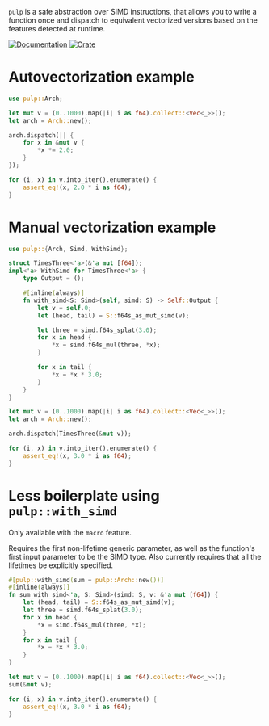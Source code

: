 `pulp` is a safe abstraction over SIMD instructions, that allows you to write a function once
and dispatch to equivalent vectorized versions based on the features detected at runtime.

[![Documentation](https://docs.rs/pulp/badge.svg)](https://docs.rs/pulp)
[![Crate](https://img.shields.io/crates/v/pulp.svg)](https://crates.io/crates/pulp)

# Autovectorization example

```rust
use pulp::Arch;

let mut v = (0..1000).map(|i| i as f64).collect::<Vec<_>>();
let arch = Arch::new();

arch.dispatch(|| {
    for x in &mut v {
        *x *= 2.0;
    }
});

for (i, x) in v.into_iter().enumerate() {
    assert_eq!(x, 2.0 * i as f64);
}
```

# Manual vectorization example

```rust
use pulp::{Arch, Simd, WithSimd};

struct TimesThree<'a>(&'a mut [f64]);
impl<'a> WithSimd for TimesThree<'a> {
    type Output = ();

    #[inline(always)]
    fn with_simd<S: Simd>(self, simd: S) -> Self::Output {
        let v = self.0;
        let (head, tail) = S::f64s_as_mut_simd(v);

        let three = simd.f64s_splat(3.0);
        for x in head {
            *x = simd.f64s_mul(three, *x);
        }

        for x in tail {
            *x = *x * 3.0;
        }
    }
}

let mut v = (0..1000).map(|i| i as f64).collect::<Vec<_>>();
let arch = Arch::new();

arch.dispatch(TimesThree(&mut v));

for (i, x) in v.into_iter().enumerate() {
    assert_eq!(x, 3.0 * i as f64);
}
```

# Less boilerplate using `pulp::with_simd`

Only available with the `macro` feature.

Requires the first non-lifetime generic parameter, as well as the function's
first input parameter to be the SIMD type.
Also currently requires that all the lifetimes be explicitly specified.

```rust
#[pulp::with_simd(sum = pulp::Arch::new())]
#[inline(always)]
fn sum_with_simd<'a, S: Simd>(simd: S, v: &'a mut [f64]) {
    let (head, tail) = S::f64s_as_mut_simd(v);
    let three = simd.f64s_splat(3.0);
    for x in head {
        *x = simd.f64s_mul(three, *x);
    }
    for x in tail {
        *x = *x * 3.0;
    }
}

let mut v = (0..1000).map(|i| i as f64).collect::<Vec<_>>();
sum(&mut v);

for (i, x) in v.into_iter().enumerate() {
    assert_eq!(x, 3.0 * i as f64);
}
```
